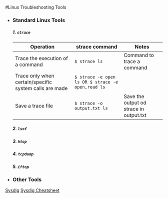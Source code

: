 #Linux Troubleshooting Tools

- ### Standard Linux Tools

  ##### 1. ```strace```
  
  | Operation       | strace command         | Notes | 
  | --------------  |------------------------| ----------|
  | Trace the execution of a command | ```$ strace ls``` | Command to trace a command |
  | Trace only when certain/specific system calls are made | ```$ strace -e open ls OR $ strace -e open,read ls  ``` | 
  | Save a trace file | ```$ strace -o output.txt ls``` | Save the output od strace in output.txt | 
  
  ##### 2. ```lsof```
  
  ##### 3. ```htop```
  
  ##### 4. ```tcpdump```
  
  ##### 5. ```iftop```

- ### Other Tools

[Sysdig](http://www.sysdig.org/)
[Sysdig Cheatsheet](https://sysdig.com/blog/linux-troubleshooting-cheatsheet/)

